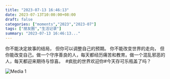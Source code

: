 ```yaml
---
title: "2023-07-13 16:46:13"
date: 2023-07-13T10:00:00+08:00
draft: false
categories: ["moments","2023","2023-07"]
tags: ["朋友圈","生活记录"]
summary: "2023-07-13 16:46:13..."
---
```


你不能决定故事的结局，
但你可以调整自己的预期。
你不能改变世界的走向，
​但你能改变自己。
​​做一个守序善良的人，每天都经历痛苦和教育。
​做一个混乱邪恶的人，每天都迎来期待与惊喜。
​
​#疯批的世界欢迎你
​#今天存可乐瓶盖了吗？

![Media 1](/Moments/photos/2023-07-13/202307131646130.jpg)

